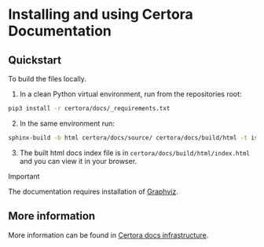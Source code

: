 # Installing and using Certora Documentation

## Quickstart
To build the files locally.

1. In a clean Python virtual environment, run from the repositories root:
```bash
pip3 install -r certora/docs/_requirements.txt
```
2. In the same environment run:
```bash
sphinx-build -b html certora/docs/source/ certora/docs/build/html -t is_dev_build
```
3. The built html docs index file is in `certora/docs/build/html/index.html` and
   you can view it in your browser.
   
> [!IMPORTANT]  
> The documentation requires installation of [Graphviz](https://graphviz.org/).
   
## More information
More information can be found in
[Certora docs infrastructure](https://certora-docs-infrastructure.readthedocs-hosted.com/_/sharing/Unn4mEMhjhx9sxC7oNLRT98AfX1s0k4u?next=/en/latest/).
